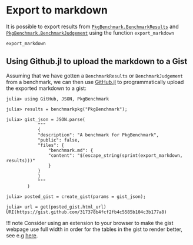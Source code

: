# Export to markdown

It is possible to export results from [`PkgBenchmark.BenchmarkResults`](@ref) and  [`PkgBenchmark.BenchmarkJudgement`](@ref)  using the function `export_markdown`

```@docs
export_markdown
```

## Using Github.jl to upload the markdown to a Gist

Assuming that we have gotten a `BenchmarkResults` or `BenchmarkJudgement` from a benchmark, we can then use [GitHub.jl](https://github.com/JuliaWeb/GitHub.jl) to programmatically upload the exported markdown to a gist:

```julia-repl
julia> using GitHub, JSON, PkgBenchmark

julia> results = benchmarkpkg("PkgBenchmark");

julia> gist_json = JSON.parse(
            """
            {
            "description": "A benchmark for PkgBenchmark",
            "public": false,
            "files": {
                "benchmark.md": {
                "content": "$(escape_string(sprint(export_markdown, results)))"
                }
            }
            }
            """
        )

julia> posted_gist = create_gist(params = gist_json);

julia> url = get(posted_gist.html_url)
URI(https://gist.github.com/317378b4fcf2fb4c5585b104c3b177a8)
```

!!! note
    Consider using an extension to your browser to make the gist webpage use full width in order for the tables
    in the gist to render better, see e.g [here](https://github.com/mdo/github-wide).
